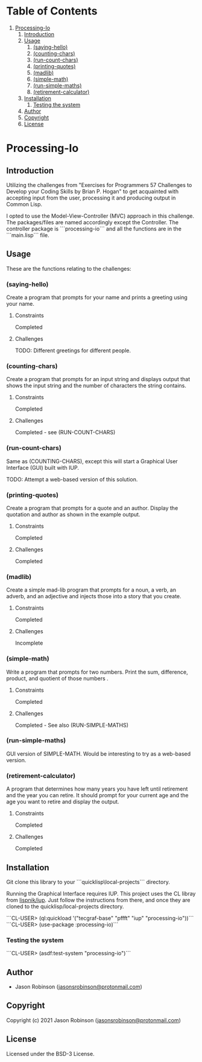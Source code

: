 
# Table of Contents

1.  [Processing-Io](#org4348361)
    1.  [Introduction](#org1ef4411)
    2.  [Usage](#org23ba11a)
        1.  [(saying-hello)](#org7ec3493)
        2.  [(counting-chars)](#org3d52d97)
        3.  [(run-count-chars)](#org8a9f9b6)
        4.  [(printing-quotes)](#orgcac4a23)
        5.  [(madlib)](#orga2411d1)
        6.  [(simple-math)](#orgf83ae13)
        7.  [(run-simple-maths)](#org4dc99d4)
        8.  [(retirement-calculator)](#orgae94a5d)
    3.  [Installation](#orge7bf7ce)
        1.  [Testing the system](#orgbcaed5c)
    4.  [Author](#org13a9876)
    5.  [Copyright](#org2fce5a5)
    6.  [License](#org4a769d5)


<a id="org4348361"></a>

# Processing-Io


<a id="org1ef4411"></a>

## Introduction

Utilizing the challenges from "Exercises for Programmers 57 Challenges to Develop your Coding Skills
by Brian P. Hogan" to get acquainted with accepting input from the user, processing it and producing output
in Common Lisp. 

I opted to use the Model-View-Controller (MVC) approach in this challenge. The packages/files are named accordingly
except the Controller. The controller package is \`\`\`processing-io\`\`\` and all the functions are in the \`\`\`main.lisp\`\`\`
file.


<a id="org23ba11a"></a>

## Usage

These are the functions relating to the challenges:


<a id="org7ec3493"></a>

### (saying-hello)

Create a program that prompts for your name and prints
a greeting using your name.

1.  Constraints

    Completed

2.  Challenges

    TODO: Different greetings for different people.


<a id="org3d52d97"></a>

### (counting-chars)

Create a program that prompts for an input string and displays output that shows the input string and the number of
characters the string contains.

1.  Constraints

    Completed

2.  Challenges

    Completed - see (RUN-COUNT-CHARS)


<a id="org8a9f9b6"></a>

### (run-count-chars)

Same as (COUNTING-CHARS), except this will start a Graphical User Interface (GUI) built with IUP.

TODO: Attempt a web-based version of this solution.


<a id="orgcac4a23"></a>

### (printing-quotes)

Create a program that prompts for a quote and an author.
Display the quotation and author as shown in the example
output.

1.  Constraints

    Completed

2.  Challenges

    Completed


<a id="orga2411d1"></a>

### (madlib)

Create a simple mad-lib program that prompts for a noun,
a verb, an adverb, and an adjective and injects those into a
story that you create.

1.  Constraints

    Completed

2.  Challenges

    Incomplete


<a id="orgf83ae13"></a>

### (simple-math)

Write a program that prompts for two numbers. Print the
sum, difference, product, and quotient of those numbers .

1.  Constraints

    Completed

2.  Challenges

    Completed - See also (RUN-SIMPLE-MATHS)


<a id="org4dc99d4"></a>

### (run-simple-maths)

GUI version of SIMPLE-MATH. Would be interesting to try as a web-based version.


<a id="orgae94a5d"></a>

### (retirement-calculator)

A program that determines how many years you have
left until retirement and the year you can retire. It should
prompt for your current age and the age you want to retire
and display the output.

1.  Constraints

    Completed

2.  Challenges

    Completed


<a id="orge7bf7ce"></a>

## Installation

Git clone this library to your \`\`\`quicklisp\local-projects\`\`\` directory.

Running the Graphical Interface requires IUP. This project uses the CL libray from [lispnik/iup](https://github.com/lispnik/iup/).
Just follow the instructions from there, and once they are cloned to the 
quicklisp/local-projects directory.

\`\`\`CL-USER> (ql:quickload '("tecgraf-base" "pffft" "iup" "processing-io"))\`\`\`
\`\`\`CL-USER> (use-package :processing-io)\`\`\`


<a id="orgbcaed5c"></a>

### Testing the system

\`\`\`CL-USER> (asdf:test-system "processing-io")\`\`\`


<a id="org13a9876"></a>

## Author

-   Jason Robinson (jasonsrobinson@protonmail.com)


<a id="org2fce5a5"></a>

## Copyright

Copyright (c) 2021 Jason Robinson (jasonsrobinson@protonmail.com)


<a id="org4a769d5"></a>

## License

Licensed under the BSD-3 License.


